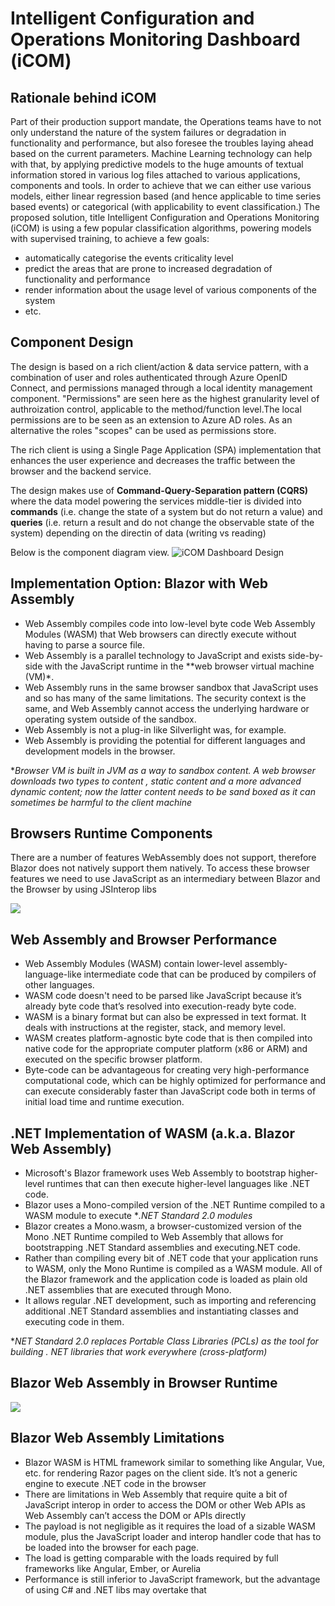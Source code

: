 # Intelligent Configuration and Operations Monitoring Dashboard (iCOM)

## Rationale behind iCOM

Part of their production support mandate, the Operations teams have to not only understand the nature of the system failures or degradation in functionality and performance, but also foresee the troubles laying ahead based on the current parameters.
Machine Learning technology can help with that, by applying predictive models to the huge amounts of textual information stored in various log files attached to various applications, components and tools.
In order to achieve that we can either use various models, either linear regression based (and hence applicable to time series based events) or categorical (with applicability to event classification.)
The proposed solution, title Intelligent Configuration and Operations Monitoring (iCOM) is using a few popular classification algorithms, powering models with supervised training, to achieve a few goals:
* automatically categorise the events criticality level
* predict the areas that are prone to increased degradation of functionality and performance
* render information about the usage level of various components of the system
* etc.   

## Component Design

The design is based on a rich client/action & data service pattern, with a combination of user and roles authenticated through Azure OpenID Connect, and permissions managed through a local identity management component. "Permissions" are seen here as the highest granularity level of authroization control, applicable to the method/function level.The local permissions are to be seen as an extension to Azure AD roles. As an alternative the roles "scopes" can be used as permissions store.

The rich client is using a Single Page Application (SPA) implementation that enhances the user experience and decreases the traffic between the browser and the backend service.

The design makes use of **Command-Query-Separation pattern (CQRS)** where the data model powering the services middle-tier is divided into **commands** (i.e. change the state of a system but do not return a value) and **queries** (i.e. return a result and do not change the observable state of the system) depending on the directin of data (writing vs reading) 

Below is the component diagram view.
![iCOM Dashboard Design](https://user-images.githubusercontent.com/6631390/88387494-8b9c3680-cd80-11ea-9fec-29d169cd8200.png)

## Implementation Option: Blazor with Web Assembly

* Web Assembly compiles code into low-level byte code Web Assembly Modules (WASM) that Web browsers can directly execute without having to parse a source file.
* Web Assembly is a parallel technology to JavaScript and exists side-by-side with the JavaScript runtime in the **web browser virtual machine (VM)*.
* Web Assembly runs in the same browser sandbox that JavaScript uses and so has many of the same limitations. The security context is the same, and Web Assembly cannot access the underlying hardware or operating system outside of the sandbox. 
* Web Assembly is not a plug-in like Silverlight was, for example.
* Web Assembly is providing the potential for different languages and development models in the browser.

**Browser VM is built in JVM as a way to sandbox content. A web browser downloads two types to content , static content and a more advanced dynamic content; now the latter content needs to be sand boxed as it can sometimes be harmful to the client machine*

## Browsers Runtime Components
There are a number of features WebAssembly does not support, therefore Blazor does not natively support them natively. To access these browser features we need to use JavaScript as an intermediary between Blazor and the Browser by using JSInterop libs

![](https://user-images.githubusercontent.com/6631390/86378511-be5a7f80-bc57-11ea-8645-a9015cc6f605.png)

## Web Assembly and Browser Performance

* Web Assembly Modules (WASM) contain lower-level assembly-language-like intermediate code that can be produced by compilers of other languages. 
* WASM code doesn't need to be parsed like JavaScript because it’s already byte code that’s resolved into execution-ready byte code. 
* WASM is a binary format but can also be expressed in text format. It deals with instructions at the register, stack, and memory level. 
* WASM creates platform-agnostic byte code that is then compiled into native code for the appropriate computer platform (x86 or ARM) and executed on the specific browser platform. 
* Byte-code can be advantageous for creating very high-performance computational code, which can be highly optimized for performance and can execute considerably faster than JavaScript code both in terms of initial load time and runtime execution.

## .NET Implementation of WASM (a.k.a. Blazor Web Assembly)

* Microsoft's Blazor framework uses Web Assembly to bootstrap higher-level runtimes that can then execute higher-level languages like .NET code. 
* Blazor uses a Mono-compiled version of the .NET Runtime compiled to a WASM module to execute **.NET Standard 2.0 modules*
* Blazor creates a Mono.wasm, a browser-customized version of the Mono .NET Runtime compiled to Web Assembly that allows for bootstrapping .NET Standard assemblies and executing.NET code.
* Rather than compiling every bit of .NET code that your application runs to WASM, only the Mono Runtime is compiled as a WASM module. All of the Blazor framework and the application code is loaded as plain old .NET assemblies that are executed through Mono. 
* It allows regular .NET development, such as importing and referencing additional .NET Standard assemblies and instantiating classes and executing code in them.

**NET Standard 2.0 replaces Portable Class Libraries (PCLs) as the tool for building . NET libraries that work everywhere (cross-platform)*

## Blazor Web Assembly in Browser Runtime

![](https://user-images.githubusercontent.com/6631390/86378114-44c29180-bc57-11ea-9696-c407ebee91f8.png)

## Blazor Web Assembly Limitations

* Blazor WASM is HTML framework similar to something like Angular, Vue, etc. for rendering Razor pages on the client side. It’s not a generic engine to execute .NET code in the browser 
* There are limitations in Web Assembly that require quite a bit of JavaScript interop in order to access the DOM or other Web APIs as Web Assembly can’t access the DOM or APIs directly
* The payload is not negligible as it requires the load of a sizable WASM module, plus the JavaScript loader and interop handler code that has to be loaded into the browser for each page. 
* The load is getting comparable with the loads required by full frameworks like Angular, Ember, or Aurelia
* Performance is still inferior to JavaScript framework, but the advantage of using C# and .NET libs may overtake that
